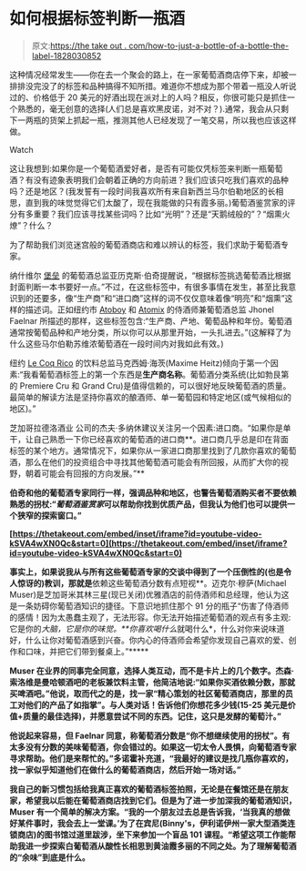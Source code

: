 # 如何根据标签判断一瓶酒

> 原文:[https://the take out . com/how-to-just-a-bottle-of-a-bottle-the-label-1828030852](https://thetakeout.com/how-to-judge-a-bottle-of-wine-by-its-label-1828030852)

这种情况经常发生——你在去一个聚会的路上，在一家葡萄酒商店停下来，却被一排排没完没了的标签和品种搞得不知所措。难道你不想成为那个带着一瓶没人听说过的、价格低于 20 美元的好酒出现在派对上的人吗？相反，你很可能只是抓住一个熟悉的，毫无创意的选择(人们总是喜欢黑皮诺，对不对？).通常，我会从只剩下一两瓶的货架上抓起一瓶，推测其他人已经发现了一笔交易，所以我也应该这样做。

Watch

这让我想到:如果你是一个葡萄酒爱好者，是否有可能仅凭标签来判断一瓶葡萄酒？有没有迹象表明我们会朝着正确的方向前进？我们应该只吃我们喜欢的品种吗？还是地区？(我发誓有一段时间我喜欢所有来自新西兰马尔伯勒地区的长相思，直到我的味觉觉得它们太酸了，现在我能做的只有霞多丽。)葡萄酒鉴赏家的评分有多重要？我们应该寻找某些词吗？比如“光明”？还是“天鹅绒般的”？“烟熏火燎”？什么？

为了帮助我们浏览迷宫般的葡萄酒商店和难以辨认的标签，我们求助于葡萄酒专家。

纳什维尔 [堡垒](http://www.bastionnashville.com/) 的葡萄酒总监亚历克斯·伯奇提醒说，“根据标签挑选葡萄酒比根据封面判断一本书要好一点。”不过，在这些标签中，有很多事情在发生，甚至比我意识到的还要多，像“生产商”和“进口商”这样的词不仅仅意味着像“明亮”和“烟熏”这样的描述词。正如纽约市 [Atoboy](http://www.atoboynyc.com/) 和 [Atomix](http://www.atomixnyc.com/) 的侍酒师兼葡萄酒总监 Jhonel Faelnar 所描述的那样，这些标签包含:“生产商、产地、葡萄品种和年份。葡萄酒通常按葡萄品种和产地分类，所以你可以从那里开始，一头扎进去。”(这解释了为什么这些马尔伯勒苏维浓葡萄酒在一段时间内对我如此有效。)

纽约 [Le Coq Rico](http://www.lecoqriconyc.com/) 的饮料总监马克西姆·海茨(Maxime Heitz)倾向于第一个因素:“我看葡萄酒标签上的第一个东西是**生产商名称**。葡萄酒分类系统(比如勃艮第的 Premiere Cru 和 Grand Cru)是值得信赖的，可以很好地反映葡萄酒的质量。最简单的解读方法是坚持你喜欢的酿酒师、单一葡萄园和特定地区(或气候相似的地区)。”

芝加哥拉德洛酒业 公司的杰夫·多纳休建议关注另一个因素:进口商。“如果你是单干，让自己熟悉一下你已经喜欢的葡萄酒的进口商**。进口商几乎总是印在背面标签的某个地方。通常情况下，如果你从一家进口商那里找到了几款你喜欢的葡萄酒，那么在他们的投资组合中寻找其他葡萄酒可能会有所回报，从而扩大你的视野，朝着可能会有回报的方向发展。”**

**伯奇和他的葡萄酒专家同行一样，强调品种和地区，也警告葡萄酒购买者不要依赖熟悉的拐杖:“*葡萄酒鉴赏家*可以帮助你找到优质产品，但我认为他们也可以提供一个狭窄的探索窗口。”**

 **[https://thetakeout.com/embed/inset/iframe?id=youtube-video-kSVA4wXN0Qc&start=0](https://thetakeout.com/embed/inset/iframe?id=youtube-video-kSVA4wXN0Qc&start=0)** 

**事实上，如果说我从与所有这些葡萄酒专家的交谈中得到了一个压倒性的(也是令人惊讶的)教训，那就是**依赖这些葡萄酒分数有点短视**。迈克尔·穆萨(Michael Muser)是芝加哥米其林三星(现已关闭)优雅酒店的前侍酒师和总经理，他认为这是一条妨碍你葡萄酒知识的捷径。下意识地抓住那个 91 分的瓶子“伤害了侍酒师的感情！因为太愚蠢主观了，无法形容。你无法开始描述葡萄酒的观点有多主观:它是你的*大脑，它是你的味觉。**你喜欢喝什么*就喝什么*，什么对你来说味道好，什么让你对葡萄酒感到兴奋。你内心的侍酒师会希望你发现自己喜欢的爱、创作和口味，并把它们带到餐桌上。”*****

**Muser 在业界的同事完全同意，选择人类互动，而不是卡片上的几个数字。杰森·索洛维是曼哈顿酒吧的老板兼饮料主管，他简洁地说:“**如果你买酒依赖分数，那就买啤酒吧。”他说，取而代之的是，找一家“精心策划的社区葡萄酒商店，那里的员工对他们的产品了如指掌”。与人类对话！告诉他们你想花多少钱(15-25 美元是价值+质量的最佳选择)，并愿意尝试不同的东西。记住，这只是发酵的葡萄汁。”****

**他说起来容易，但 Faelnar 同意，称葡萄酒分数是“你不想继续使用的拐杖”。有太多没有分数的美味葡萄酒，你会错过的。如果这一切太令人畏惧，向葡萄酒专家寻求帮助。他们是来帮忙的。”多诺霍补充道，“我最好的建议是找几瓶你喜欢的，找一家似乎知道他们在做什么的葡萄酒商店，然后开始一场对话。”**

**我自己的新习惯包括给我真正喜欢的葡萄酒标签拍照，无论是在餐馆还是在朋友家，希望我以后能在葡萄酒商店找到它们。但是为了进一步加深我的葡萄酒知识，Muser 有一个简单的解决方案。“我的一个朋友过去总是告诉我，‘当我真的想做好某件事时，我会去上一堂课。’为了在宾尼(Binny's，伊利诺伊州一家大型酒类连锁商店)的图书馆过道里跋涉，**坐下来参加一个盲品 101 课程。**“希望这项工作能帮助我进一步探索白葡萄酒从酸性长相思到黄油霞多丽的不同之处。为了理解葡萄酒的“余味”到底是什么。**